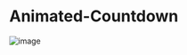 # Animated-Countdown
![image](https://user-images.githubusercontent.com/103493985/188622044-2b22e93e-3ffd-4689-828b-b2013b6e98c0.png)
